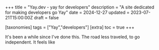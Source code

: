 +++
title = "Yay.dev - yay for developers"
description = "A site dedicated for making developers go Yay"
date = 2024-12-27
updated = 2023-07-21T15:00:00Z
draft = false

[taxonomies]
tags = ["Yay","developers"]
[extra]
toc = true
+++


It's been a while since I've done this. The road less traveled, to go independent. It feels like 
